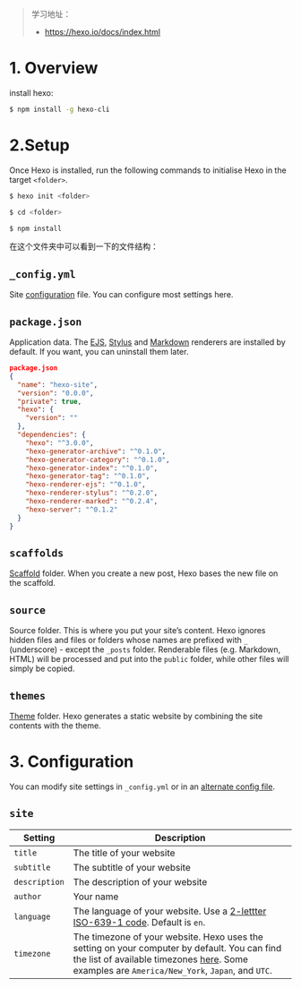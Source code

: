 > 学习地址：
>
> - https://hexo.io/docs/index.html

# 1. Overview

install hexo:

```bash
$ npm install -g hexo-cli
```

# 2.Setup

Once Hexo is installed, run the following commands to initialise Hexo in the target `<folder>`.

```bash
$ hexo init <folder>

$ cd <folder>

$ npm install
```

在这个文件夹中可以看到一下的文件结构：

## `_config.yml`

Site [configuration](https://hexo.io/docs/configuration) file. You can configure most settings here.

## `package.json`

Application data. The [EJS](http://embeddedjs.com/), [Stylus](http://learnboost.github.io/stylus/) and [Markdown](http://daringfireball.net/projects/markdown/) renderers are installed by default. If you want, you can uninstall them later.

```json
package.json
{
  "name": "hexo-site",
  "version": "0.0.0",
  "private": true,
  "hexo": {
    "version": ""
  },
  "dependencies": {
    "hexo": "^3.0.0",
    "hexo-generator-archive": "^0.1.0",
    "hexo-generator-category": "^0.1.0",
    "hexo-generator-index": "^0.1.0",
    "hexo-generator-tag": "^0.1.0",
    "hexo-renderer-ejs": "^0.1.0",
    "hexo-renderer-stylus": "^0.2.0",
    "hexo-renderer-marked": "^0.2.4",
    "hexo-server": "^0.1.2"
  }
}
```

## `scaffolds`

[Scaffold](https://hexo.io/docs/writing#Scaffolds) folder. When you create a new post, Hexo bases the new file on the scaffold.

## `source`

Source folder. This is where you put your site’s content. Hexo ignores hidden files and files or folders whose names are prefixed with `_` (underscore) - except the `_posts` folder. Renderable files (e.g. Markdown, HTML) will be processed and put into the `public` folder, while other files will simply be copied.

## `themes`

[Theme](https://hexo.io/docs/themes) folder. Hexo generates a static website by combining the site contents with the theme.

# 3. Configuration

You can modify site settings in `_config.yml` or in an [alternate config file](https://hexo.io/docs/configuration#Using-an-Alternate-Config).

## `site`

| Setting       | Description                                                  |
| ------------- | ------------------------------------------------------------ |
| `title`       | The title of your website                                    |
| `subtitle`    | The subtitle of your website                                 |
| `description` | The description of your website                              |
| `author`      | Your name                                                    |
| `language`    | The language of your website. Use a [2-lettter ISO-639-1 code](https://en.wikipedia.org/wiki/List_of_ISO_639-1_codes). Default is `en`. |
| `timezone`    | The timezone of your website. Hexo uses the setting on your computer by default. You can find the list of available timezones [here](https://en.wikipedia.org/wiki/List_of_tz_database_time_zones). Some examples are `America/New_York`, `Japan`, and `UTC`. |

